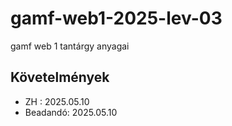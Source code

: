 # gamf-web1-2025-lev-03
gamf web 1 tantárgy anyagai

## Követelmények
- ZH : 2025.05.10
- Beadandó: 2025.05.10
